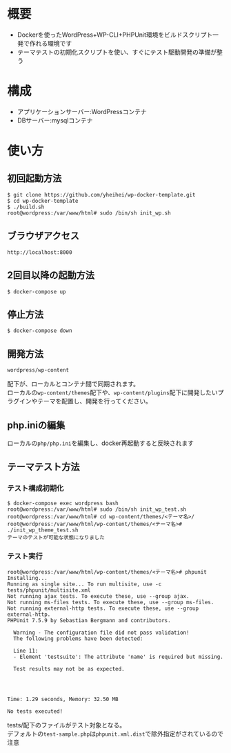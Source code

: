 # 概要
* Dockerを使ったWordPress+WP-CLI+PHPUnit環境をビルドスクリプト一発で作れる環境です
* テーマテストの初期化スクリプトを使い、すぐにテスト駆動開発の準備が整う
# 構成
* アプリケーションサーバー:WordPressコンテナ
* DBサーバー:mysqlコンテナ
# 使い方
## 初回起動方法
```
$ git clone https://github.com/yheihei/wp-docker-template.git
$ cd wp-docker-template
$ ./build.sh
root@wordpress:/var/www/html# sudo /bin/sh init_wp.sh
```
## ブラウザアクセス
```
http://localhost:8000
```
## 2回目以降の起動方法
```
$ docker-compose up
```
## 停止方法
```
$ docker-compose down
```
## 開発方法
```
wordpress/wp-content
```
配下が、ローカルとコンテナ間で同期されます。  
ローカルの`wp-content/themes`配下や、`wp-content/plugins`配下に開発したいプラグインやテーマを配置し、開発を行ってください。
## php.iniの編集
ローカルの`php/php.ini`を編集し、docker再起動すると反映されます
## テーマテスト方法
### テスト構成初期化
```
$ docker-compose exec wordpress bash
root@wordpress:/var/www/html# sudo /bin/sh init_wp_test.sh
root@wordpress:/var/www/html# cd wp-content/themes/<テーマ名>/
root@wordpress:/var/www/html/wp-content/themes/<テーマ名># ./init_wp_theme_test.sh
テーマのテストが可能な状態になりました
```
### テスト実行
```
root@wordpress:/var/www/html/wp-content/themes/<テーマ名># phpunit 
Installing...
Running as single site... To run multisite, use -c tests/phpunit/multisite.xml
Not running ajax tests. To execute these, use --group ajax.
Not running ms-files tests. To execute these, use --group ms-files.
Not running external-http tests. To execute these, use --group external-http.
PHPUnit 7.5.9 by Sebastian Bergmann and contributors.

  Warning - The configuration file did not pass validation!
  The following problems have been detected:

  Line 11:
  - Element 'testsuite': The attribute 'name' is required but missing.

  Test results may not be as expected.




Time: 1.29 seconds, Memory: 32.50 MB

No tests executed!
```
tests/配下のファイルがテスト対象となる。  
デフォルトの`test-sample.php`は`phpunit.xml.dist`で除外指定がされているので注意
